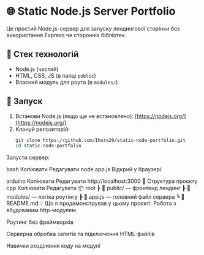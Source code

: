 # 🌐 Static Node.js Server Portfolio

Це простий Node.js-сервер для запуску лендингової сторінки без використання Express чи сторонніх бібліотек.

## 🧰 Стек технологій

- Node.js (чистий)
- HTML, CSS, JS (в папці `public`)
- Власний модуль для роута (в `modules/`)

## 🚀 Запуск

1. Встанови Node.js (якщо ще не встановлено): [https://nodejs.org/](https://nodejs.org/)
2. Клонуй репозиторій:
   ```bash
   git clone https://github.com/Ihora29/static-node-portfolio.git
   cd static-node-portfolio
Запусти сервер:

bash
Копіювати
Редагувати
node app.js
Відкрий у браузері:

arduino
Копіювати
Редагувати
http://localhost:3000
📁 Структура проєкту
cpp
Копіювати
Редагувати
📦 root
 ┣ 📂 public/        — фронтенд лендинг
 ┣ 📂 modules/       — логіка роутінгу
 ┣ 📜 app.js         — головний файл сервера
 ┗ 📜 README.md
💡 Що я продемонстрував у цьому проєкті:
Робота з вбудованим http-модулем

Роутинг без фреймворків

Серверна обробка запитів та підключення HTML-файлів

Навички розділення коду на модулі
